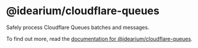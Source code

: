 # @idearium/cloudflare-queues

Safely process Cloudflare Queues batches and messages.

To find out more, read the [documentation for @idearium/cloudflare-queues](https://idearium.github.io/idearium-lib/docs/cloudflare-queues).
